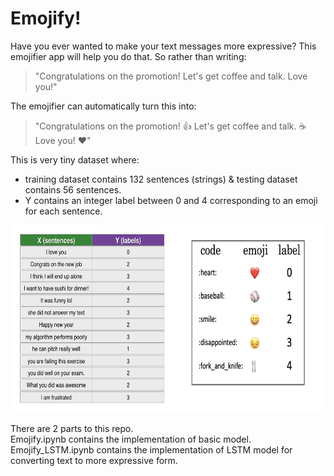# Emojify! 

Have you ever wanted to make your text messages more expressive? This emojifier app will help you do that. 
So rather than writing:
>"Congratulations on the promotion! Let's get coffee and talk. Love you!"   

The emojifier can automatically turn this into:
>"Congratulations on the promotion! 👍 Let's get coffee and talk. ☕️ Love you! ❤️"

This is very tiny dataset where:
- training dataset contains 132 sentences (strings) & testing dataset contains 56 sentences.
- Y contains an integer label between 0 and 4 corresponding to an emoji for each sentence.

<img src="images/data_set.png" style="width:700px;height:300px;">

There are 2 parts to this repo.<br>
Emojify.ipynb contains the implementation of basic model. <br>
Emojify_LSTM.ipynb contains the implementation of LSTM model for converting text to more expressive form.
